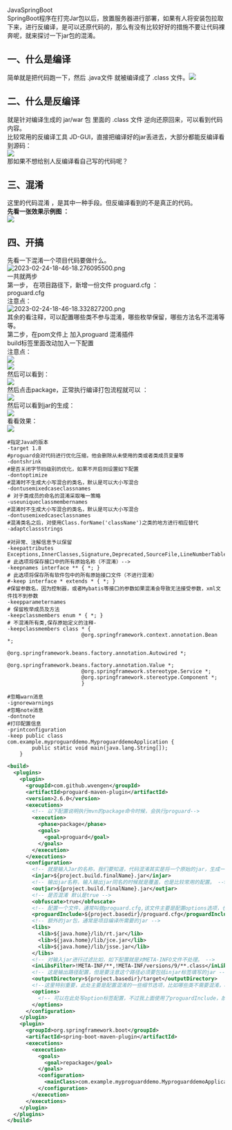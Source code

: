 JavaSpringBoot<br />SpringBoot程序在打完Jar包以后，放置服务器进行部署，如果有人将安装包拉取下来，进行反编译，是可以还原代码的，那么有没有比较好好的措施不要让代码裸奔呢，就来探讨一下jar包的混淆。
<a name="B7Uv5"></a>
## 一、什么是编译
简单就是把代码跑一下，然后 .java文件 就被编译成了 .class 文件。![](https://cdn.nlark.com/yuque/0/2023/png/396745/1677202752384-ce0c8258-726c-4abb-a827-338063d8450e.png#averageHue=%233f3834&clientId=uc3e949d8-cec8-4&from=paste&id=u172f4291&originHeight=409&originWidth=1080&originalType=url&ratio=2.5&rotation=0&showTitle=false&status=done&style=none&taskId=uae7871ec-9fc8-4a7e-abe2-876a113b0d0&title=)
<a name="wYBMp"></a>
## 二、什么是反编译
就是针对编译生成的 jar/war 包 里面的 .class 文件 逆向还原回来，可以看到代码内容。<br />比较常用的反编译工具 JD-GUI，直接把编译好的jar丢进去，大部分都能反编译看到源码：<br />![](https://cdn.nlark.com/yuque/0/2023/png/396745/1677202752992-d3c840a5-25c5-467e-b70e-6c87e80889a6.png#averageHue=%23f6f2f2&clientId=uc3e949d8-cec8-4&from=paste&id=ubb22db0c&originHeight=527&originWidth=818&originalType=url&ratio=2.5&rotation=0&showTitle=false&status=done&style=none&taskId=u714517e1-4926-4de2-95c4-bad1feef7e4&title=)<br />那如果不想给别人反编译看自己写的代码呢？
<a name="Kz0E6"></a>
## 三、混淆
这里的代码混淆 ，是其中一种手段。但反编译看到的不是真正的代码。<br />**先看一张效果示例图 ：**<br />![](https://cdn.nlark.com/yuque/0/2023/png/396745/1677202753191-580ab066-e11e-48da-a5d8-9364b24bc0c2.png#averageHue=%23f6f2f2&clientId=uc3e949d8-cec8-4&from=paste&id=u3fbcc3f7&originHeight=527&originWidth=818&originalType=url&ratio=2.5&rotation=0&showTitle=false&status=done&style=none&taskId=u020162f0-a930-4de5-a54d-b05993f393f&title=)
<a name="Nf3JX"></a>
## 四、开搞
先看一下混淆一个项目代码要做什么。<br />![2023-02-24-18-46-18.276095500.png](https://cdn.nlark.com/yuque/0/2023/png/396745/1677240463087-ae177c41-d632-44b1-b694-f137b91adc1d.png#averageHue=%233c4144&clientId=u82f030bf-cf8e-4&from=ui&id=ufa054204&originHeight=606&originWidth=352&originalType=binary&ratio=2.5&rotation=0&showTitle=false&size=641657&status=done&style=none&taskId=uaea148cd-aa62-4aea-8425-7f23ff7a18e&title=)<br />一共就两步 <br />第一步， 在项目路径下，新增一份文件 proguard.cfg ：<br />proguard.cfg<br />注意点：<br />![2023-02-24-18-46-18.332827200.png](https://cdn.nlark.com/yuque/0/2023/png/396745/1677240576464-4f594d44-4555-4cec-b115-035a8755be19.png#averageHue=%23756449&clientId=u82f030bf-cf8e-4&from=ui&id=u09b3dc5f&originHeight=609&originWidth=1054&originalType=binary&ratio=2.5&rotation=0&showTitle=false&size=1929461&status=done&style=none&taskId=ub356e0b4-788e-40e8-85ec-e4eeb7889b7&title=)<br />其余的看注释，可以配置哪些类不参与混淆，哪些枚举保留，哪些方法名不混淆等等。<br />第二步，在pom文件上 加入proguard 混淆插件<br />build标签里面改动加入一下配置<br />注意点：<br />![](https://cdn.nlark.com/yuque/0/2023/png/396745/1677202753616-bd97b898-79f7-49e4-9305-b85f7e00eba7.png#averageHue=%234b413f&clientId=uc3e949d8-cec8-4&from=paste&id=u6364fc60&originHeight=89&originWidth=665&originalType=url&ratio=2.5&rotation=0&showTitle=false&status=done&style=none&taskId=ua7bc7015-f5ce-4c47-bdf1-21cc7bbc4f9&title=)<br />![](https://cdn.nlark.com/yuque/0/2023/png/396745/1677202753690-ded5b4df-6878-42e3-9e15-81f54a034d4a.png#averageHue=%23322d2b&clientId=uc3e949d8-cec8-4&from=paste&id=u398e54e3&originHeight=323&originWidth=851&originalType=url&ratio=2.5&rotation=0&showTitle=false&status=done&style=none&taskId=ub5e2bbe7-c34a-4563-8a3a-75c203a11d0&title=)<br />然后可以看到： <br />![](https://cdn.nlark.com/yuque/0/2023/png/396745/1677202753839-426630f3-5fef-45d6-8639-0d2f5553545d.png#averageHue=%233c4144&clientId=uc3e949d8-cec8-4&from=paste&id=u69007b26&originHeight=792&originWidth=624&originalType=url&ratio=2.5&rotation=0&showTitle=false&status=done&style=none&taskId=u588c73dd-5d71-41a1-bbee-4511a58a3c8&title=)<br />然后点击package，正常执行编译打包流程就可以 ：<br />![](https://cdn.nlark.com/yuque/0/2023/png/396745/1677202753917-a4822bc8-c584-4572-9d45-442ed926a5a8.png#averageHue=%23a18a62&clientId=uc3e949d8-cec8-4&from=paste&id=u5af734fb&originHeight=445&originWidth=992&originalType=url&ratio=2.5&rotation=0&showTitle=false&status=done&style=none&taskId=u55e4404b-b482-4fb5-98bf-5cfc252ba48&title=)<br />然后可以看到jar的生成： <br />![](https://cdn.nlark.com/yuque/0/2023/png/396745/1677202754013-298706b1-d8bb-413d-8405-305d2924da8b.png#averageHue=%23524c41&clientId=uc3e949d8-cec8-4&from=paste&id=uddff492d&originHeight=266&originWidth=493&originalType=url&ratio=2.5&rotation=0&showTitle=false&status=done&style=none&taskId=ub60d39e4-4ebc-496c-bb26-4a0db713298&title=)<br />看看效果：<br />![](https://cdn.nlark.com/yuque/0/2023/png/396745/1677202754103-645247cf-0858-43f5-b0fe-fa2259e2a261.png#averageHue=%23f6f4f3&clientId=uc3e949d8-cec8-4&from=paste&id=u8ea42bc1&originHeight=515&originWidth=818&originalType=url&ratio=2.5&rotation=0&showTitle=false&status=done&style=none&taskId=uafcd8321-d2b8-476b-9d7b-aaaf57482bb&title=)
```
#指定Java的版本
-target 1.8
#proguard会对代码进行优化压缩，他会删除从未使用的类或者类成员变量等
-dontshrink
#是否关闭字节码级别的优化，如果不开启则设置如下配置
-dontoptimize
#混淆时不生成大小写混合的类名，默认是可以大小写混合
-dontusemixedcaseclassnames
# 对于类成员的命名的混淆采取唯一策略
-useuniqueclassmembernames
#混淆时不生成大小写混合的类名，默认是可以大小写混合
-dontusemixedcaseclassnames
#混淆类名之后，对使用Class.forName('className')之类的地方进行相应替代
-adaptclassstrings
 
#对异常、注解信息予以保留
-keepattributes Exceptions,InnerClasses,Signature,Deprecated,SourceFile,LineNumberTable,*Annotation*,EnclosingMethod
# 此选项将保存接口中的所有原始名称（不混淆）-->
-keepnames interface ** { *; }
# 此选项将保存所有软件包中的所有原始接口文件（不进行混淆）
#-keep interface * extends * { *; }
#保留参数名，因为控制器，或者Mybatis等接口的参数如果混淆会导致无法接受参数，xml文件找不到参数
-keepparameternames
# 保留枚举成员及方法
-keepclassmembers enum * { *; }
# 不混淆所有类,保存原始定义的注释-
-keepclassmembers class * {
                        @org.springframework.context.annotation.Bean *;
                        @org.springframework.beans.factory.annotation.Autowired *;
                        @org.springframework.beans.factory.annotation.Value *;
                        @org.springframework.stereotype.Service *;
                        @org.springframework.stereotype.Component *;
                        }
 
#忽略warn消息
-ignorewarnings
#忽略note消息
-dontnote
#打印配置信息
-printconfiguration
-keep public class com.example.myproguarddemo.MyproguarddemoApplication {
        public static void main(java.lang.String[]);
    }
```
```xml
<build>
  <plugins>
    <plugin>
      <groupId>com.github.wvengen</groupId>
      <artifactId>proguard-maven-plugin</artifactId>
      <version>2.6.0</version>
      <executions>
        <!-- 以下配置说明执行mvn的package命令时候，会执行proguard-->
        <execution>
          <phase>package</phase>
          <goals>
            <goal>proguard</goal>
          </goals>
        </execution>
      </executions>
      <configuration>
        <!-- 就是输入Jar的名称，我们要知道，代码混淆其实是将一个原始的jar，生成一个混淆后的jar，那么就会有输入输出。 -->
        <injar>${project.build.finalName}.jar</injar>
        <!-- 输出jar名称，输入输出jar同名的时候就是覆盖，也是比较常用的配置。 -->
        <outjar>${project.build.finalName}.jar</outjar>
        <!-- 是否混淆 默认是true -->
        <obfuscate>true</obfuscate>
        <!-- 配置一个文件，通常叫做proguard.cfg,该文件主要是配置options选项，也就是说使用proguard.cfg那么options下的所有内容都可以移到proguard.cfg中 -->
        <proguardInclude>${project.basedir}/proguard.cfg</proguardInclude>
        <!-- 额外的jar包，通常是项目编译所需要的jar -->
        <libs>
          <lib>${java.home}/lib/rt.jar</lib>
          <lib>${java.home}/lib/jce.jar</lib>
          <lib>${java.home}/lib/jsse.jar</lib>
        </libs>
        <!-- 对输入jar进行过滤比如，如下配置就是对META-INFO文件不处理。 -->
        <inLibsFilter>!META-INF/**,!META-INF/versions/9/**.class</inLibsFilter>
        <!-- 这是输出路径配置，但是要注意这个路径必须要包括injar标签填写的jar -->
        <outputDirectory>${project.basedir}/target</outputDirectory>
        <!--这里特别重要，此处主要是配置混淆的一些细节选项，比如哪些类不需要混淆，哪些需要混淆-->
        <options>
          <!-- 可以在此处写option标签配置，不过我上面使用了proguardInclude，故而我更喜欢在proguard.cfg中配置 -->
        </options>
      </configuration>
    </plugin>
    <plugin>
      <groupId>org.springframework.boot</groupId>
      <artifactId>spring-boot-maven-plugin</artifactId>
      <executions>
        <execution>
          <goals>
            <goal>repackage</goal>
          </goals>
          <configuration>
            <mainClass>com.example.myproguarddemo.MyproguarddemoApplication</mainClass>
          </configuration>
        </execution>
      </executions>
    </plugin>
  </plugins>
</build>
```

